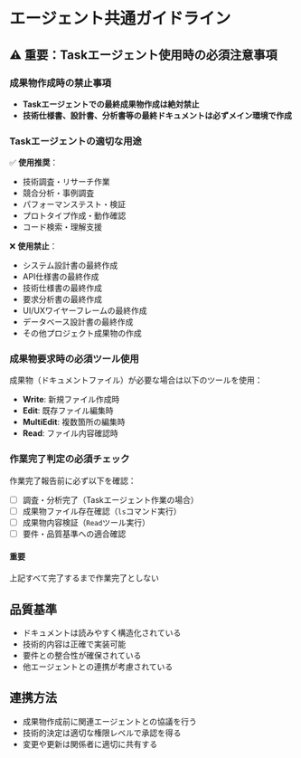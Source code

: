 # エージェント共通ガイドライン

## ⚠️ 重要：Taskエージェント使用時の必須注意事項

### 成果物作成時の禁止事項

- **Taskエージェントでの最終成果物作成は絶対禁止**
- **技術仕様書、設計書、分析書等の最終ドキュメントは必ずメイン環境で作成**

### Taskエージェントの適切な用途

✅ **使用推奨**：

- 技術調査・リサーチ作業
- 競合分析・事例調査
- パフォーマンステスト・検証
- プロトタイプ作成・動作確認
- コード検索・理解支援

❌ **使用禁止**：

- システム設計書の最終作成
- API仕様書の最終作成
- 技術仕様書の最終作成
- 要求分析書の最終作成
- UI/UXワイヤーフレームの最終作成
- データベース設計書の最終作成
- その他プロジェクト成果物の作成

### 成果物要求時の必須ツール使用

成果物（ドキュメントファイル）が必要な場合は以下のツールを使用：

- **Write**: 新規ファイル作成時
- **Edit**: 既存ファイル編集時
- **MultiEdit**: 複数箇所の編集時
- **Read**: ファイル内容確認時

### 作業完了判定の必須チェック

作業完了報告前に必ず以下を確認：

- [ ] 調査・分析完了（Taskエージェント作業の場合）
- [ ] 成果物ファイル存在確認（`ls`コマンド実行）
- [ ] 成果物内容検証（`Read`ツール実行）
- [ ] 要件・品質基準への適合確認

#### 重要

上記すべて完了するまで作業完了としない

## 品質基準

- ドキュメントは読みやすく構造化されている
- 技術的内容は正確で実装可能
- 要件との整合性が確保されている
- 他エージェントとの連携が考慮されている

## 連携方法

- 成果物作成前に関連エージェントとの協議を行う
- 技術的決定は適切な権限レベルで承認を得る
- 変更や更新は関係者に適切に共有する
